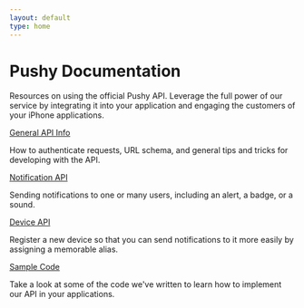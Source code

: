 ```yaml
---
layout: default
type: home
---
```


<div class="span-21" id="welcome">
  <h1>Pushy Documentation</h1>
  <p>Resources on using the official Pushy API. Leverage the full power of our service by integrating it into your application and engaging the customers of your iPhone applications.</p>
</div>

<div class="span-10 append-1">

  <div class='episode'>
    <div class="title"><a href="/api/general.html">General API Info</a></div>
    <p>How to authenticate requests, URL schema, and general tips and tricks for developing with the API.</p>
  </div>

  <div class='episode'>
    <div class="title"><a href="/api/notification.html">Notification API</a></div>
    <p>Sending notifications to one or many users, including an alert, a badge, or a sound.</p>
  </div>

</div>

<div class="span-10 last">
  
  <div class='episode'>
    <div class="title"><a href="/api/device.html">Device API</a></div>
    <p>Register a new device so that you can send notifications to it more easily by assigning a memorable alias.</p>
  </div>

  <div class='episode'>
    <div class="title"><a href="/misc/samplecode.html">Sample Code</a></div>
    <p>Take a look at some of the code we've written to learn how to implement our API in your applications.</p>
  </div>
	
</div>
